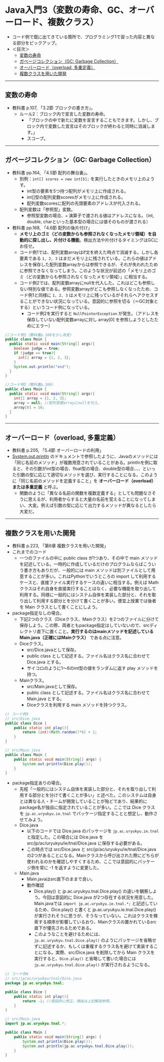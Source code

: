 # Java入門3（変数の寿命、GC、オーバーロード、複数クラス）
- コード例で既に出てきている箇所で、プログラミング1で習った内容と異なる部分をピックアップ。
- ＜目次＞
  - <a href="#variable-lifetime">変数の寿命</a>
  - <a href="#gc">ガベージコレクション（GC: Garbage Collection）</a>
  - <a href="#overload">オーバーロード（overload, 多重定義）</a>
  - <a href="#multiple-classes">複数クラスを用いた開発</a>

<hr>

## <a name="variable-lifetime">変数の寿命</a>
- 教科書 p.107, 「3.2節 ブロックの書き方」。
  - ルール2：ブロック内で宣言した変数の寿命。
    - 「ブロックの中で新たに変数を宣言することもできます。しかし、ブロック内で変数した宣言はそのブロックが終わると同時に消滅します。」
    - スコープ。

<hr>

## <a name="gc">ガベージコレクション（GC: Garbage Collection）</a>
- 教科書 pp.164, 「4.5節 配列の舞台裏」。
  - 別例：``int[] scores = new int[5];`` を実行したときのメモリ上のようす。
    - int型の要素を5つ持つ配列がメモリ上に作成される。
    - int[]型の配列変数scoresがメモリ上に作成される。
    - 配列変数scoresに配列の先頭要素のアドレスが代入される。
  - 配列変数は「参照型」変数。
    - 参照型変数の場合、``=`` 演算子で渡される値はアドレスになる。（int, double, charといった基本型の場合には値そのものが渡される）
- 教科書 pp.168, 「4.6節 配列の後片付け」
  - **メモリ上のゴミ（どの変数からも参照されなくなったメモリ領域）を自動的に探し出し、片付ける機能**。検出方法や片付けるタイミングはGCにお任せ。
  - コード例1では、配列変数arrayはif文を終えた時点で消滅する。しかし各要素である ``1, 2, 3`` はまだメモリ上に残されている。これらの値はアドレスを保存した配列変数arrayからは参照できるが、それが失われたために参照できなくなってしまう。このような状況が前述の「メモリ上のゴミ（どの変数からも参照されなくなったメモリ領域）」に相当する。
  - コード例2では、配列変数arrayにnullを代入した。これはどこも参照しない特別な値である。参照変数arrayがどこも参照しなくなったため、コード例1と同様に ``1, 2, 3`` はメモリ上に残っているがそれらへアクセスすることができない状況になっている。意図的に参照を切る（＝GC対象とする）というコード例になっている。
    - コード例2を実行すると ``NullPointerException`` が発生。（アドレスを保存していない配列変数arrayに対し array[0] を参照しようとしたためにエラー）

```Java
//コード例1（教科書p.168を少し改変）
public class Main {
  public static void main(String[] args){
    boolean judge = true;
    if (judge == true){
      int[] array = {1, 2, 3};
    }
    System.out.println("end");
  }
}

//コード例2（教科書p.169）
public class Main {
  public static void main(String[] args){
    int[] array = {1, 2, 3};
    array = null; //配列変数arrayにnullを代入。
    array[0] = 10;
  }
}
```

<hr>

## <a name="overload">オーバーロード（overload, 多重定義）</a>
- 教科書 p.205, 「5.4節 オーバーロードの利用」
- [System.out.println](https://docs.oracle.com/en/java/javase/14/docs/api/java.base/java/lang/System.html#out) のドキュメントで参照したように、Javaのメソッドには「同じ名前のメソッド」が複数用意されていることがある。printlnを例に取ると、その引数がint型の場合、float型の場合、double型の場合、、、といった引数の型に応じて適切なメソッドを選び、実行することになる。このように「同じ名前のメソッドを定義すること」を **オーバーロード（overload）または多重定義** と呼ぶ。
  - 関数のように「異なる名前の関数を複数定義する」としても問題なさそうに思えるが、利用者からすると大量の名前を覚えることになってしまい、大変。例えば引数の型に応じて出力するメソッドが異なるとしたら大変だ。

<hr>

## <a name="multiple-classes">複数クラスを用いた開発</a>
- 教科書 p.223, 「第6章 複数クラスを用いた開発」
- これまでのコード
  - 一つのファイルの中に public class が1つあり、その中で main メソッドを記述している。一時的に作成しているだけのプログラムならばこういう書き方もありだが、一般的には main メソッドは別ファイルとして用意することが多い。これはPythonでいうところの import して利用するケースと、直接ファイル実行するケースの違いに相当する。例えば Math クラスはそれ自身を直接実行することはなく、必要な機能を取り出して利用する。同様に一般的にはシステム自体を実装した部分と、それを取り出して利用する部分とを分けて書くことが多い。便宜上授業では後者を Main クラスとして書くことにしよう。
- package指定なしの場合。
  - 下記2つのクラス（Diceクラス、Mainクラス）を2つのファイルに分けて保存しよう。この際、両者ともpackage指定はしていないので、srcディレクトリ直下に置くこと。**実行するのはmainメソッドを記述しているMain.java（正確にはMainクラス）** である点に注意。
  - Diceクラス。
    - src/Dice.javaとして保存。
    - public class として記述する。ファイル名はクラス名に合わせて Dice.java とする。
    - サイコロのように1〜6のint型の値をランダムに返す play メソッドを持つ。
  - Mainクラス。
    - src/Main.javaとして保存。
    - public class として記述する。ファイル名はクラス名に合わせて Main.java とする。
    - Diceクラスを利用する main メソッドを持つクラス。

```Java
// コード例3
// src/Dice.java
public class Dice {
    public static int play(){
        return (int)(Math.random()*6) + 1;
    }
}

// src/Main.java
public class Main {
    public static void main(String[] args) {
        System.out.println(Dice.play());
    }
}
```

- package指定ありの場合。
  - 先程「一般的にはシステム自体を実装した部分と、それを取り出して利用する部分とを分けて書くことが多い」と述べた。このシステムは自身とは異なる人・チームが開発していることが殆どであり、結果的にpackage名が独自に指定されていることが多い。ここでは Dice クラスを ``jp.ac.uryukyu.ie.tnal`` でパッケージ指定することと想定し、動作させてみよう。
  - Dice.java
    - 以下のコードでは Dice.java のパッケージを ``jp.ac.uryukyu.ie.tnal`` と指定した。この場合には Dice.java を src/jp/ac/uryukyu/ie/tnal/Dice.java に保存する必要がある。
    - この時点では src/Dice.java と src/jp/ac/uryukyu/ie/tnal/Dice.java の2つがあることになる。Mainクラスから呼び出された際にどちらが使われるのかを確認しやすくするため、ここでは意図的にパッケージ側を常に -1 を返すように変更した。
  - Main.java
    - Main.javaはsrc直下のままで良い。
    - 動作確認
      - Dice.play() と jp.ac.uryukyu.tnal.Dice.play() の違いを観察しよう。今回は意図的に Dice.java が2つ存在する状況を用意した。Main.javaでは ``import jp.ac.uryukyu.ie.tnal.*;`` と記述しているため、Dice.play() と書くと jp.ac.uryukyu.ie.tnal.Dice.play() が実行されそうに思うが、そうなっていない。これはクラスを検索する順序が影響しているおり、Mainクラスの置かれているsrc直下が優先されるためである。
      - このようなことを避けるためには、``jp.ac.uryukyu.tnal.Dice.play()`` のようにパッケージを省略せずに記述するか、もしくは重複するクラス名を避けて実装することになる。実際、src/Dice.java を削除してから Main クラスを実行すると、``Dice.play()`` と省略して書いた場合には ``jp.ac.uryukyu.tnal.Dice.play()`` が実行されるようになる。

```Java
// コード例4
// src/jp/ac/uryukyu/tnal/Dice.java
package jp.ac.uryukyu.tnal;

public class Dice {
    public static int play(){
        return -1; //意図的に修正。理由は上記解説参照。
    }
}

// src/Main.java
import jp.ac.uryukyu.tnal.*;

public class Main {
    public static void main(String[] args) {
        System.out.println(Dice.play());
        System.out.println(jp.ac.uryukyu.tnal.Dice.play());
    }
}
```
